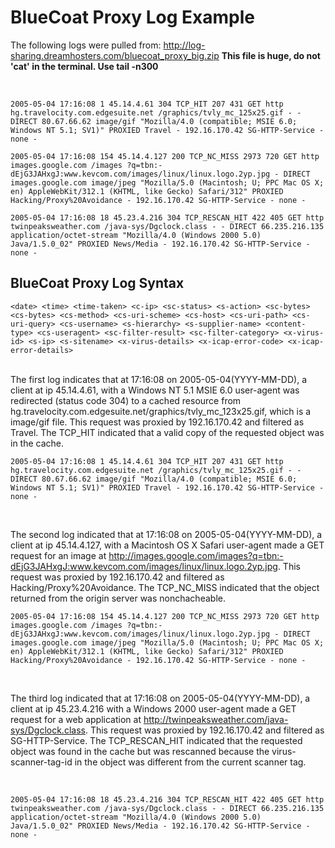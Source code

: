 # BlueCoat Proxy Log Example

The following logs were pulled from:
http://log-sharing.dreamhosters.com/bluecoat_proxy_big.zip
**This file is huge, do not 'cat' in the terminal.  Use tail -n300**

<br>

```
2005-05-04 17:16:08 1 45.14.4.61 304 TCP_HIT 207 431 GET http hg.travelocity.com.edgesuite.net /graphics/tvly_mc_125x25.gif - - DIRECT 80.67.66.62 image/gif "Mozilla/4.0 (compatible; MSIE 6.0; Windows NT 5.1; SV1)" PROXIED Travel - 192.16.170.42 SG-HTTP-Service - none -

2005-05-04 17:16:08 154 45.14.4.127 200 TCP_NC_MISS 2973 720 GET http images.google.com /images ?q=tbn:-dEjG3JAHxgJ:www.kevcom.com/images/linux/linux.logo.2yp.jpg - DIRECT images.google.com image/jpeg "Mozilla/5.0 (Macintosh; U; PPC Mac OS X; en) AppleWebKit/312.1 (KHTML, like Gecko) Safari/312" PROXIED Hacking/Proxy%20Avoidance - 192.16.170.42 SG-HTTP-Service - none -

2005-05-04 17:16:08 18 45.23.4.216 304 TCP_RESCAN_HIT 422 405 GET http twinpeaksweather.com /java-sys/Dgclock.class - - DIRECT 66.235.216.135 application/octet-stream "Mozilla/4.0 (Windows 2000 5.0) Java/1.5.0_02" PROXIED News/Media - 192.16.170.42 SG-HTTP-Service - none -
```

## BlueCoat Proxy Log Syntax

```
<date> <time> <time-taken> <c-ip> <sc-status> <s-action> <sc-bytes> <cs-bytes> <cs-method> <cs-uri-scheme> <cs-host> <cs-uri-path> <cs-uri-query> <cs-username> <s-hierarchy> <s-supplier-name> <content-type> <cs-useragent> <sc-filter-result> <sc-filter-category> <x-virus-id> <s-ip> <s-sitename> <x-virus-details> <x-icap-error-code> <x-icap-error-details>
```

<br>
The first log indicates that at 17:16:08 on 2005-05-04(YYYY-MM-DD), a client at ip 45.14.4.61, with a Windows NT 5.1 MSIE 6.0 user-agent was redirected (status code 304) to a cached resource from hg.travelocity.com.edgesuite.net/graphics/tvly_mc_123x25.gif, which is a image/gif file. This request was proxied by 192.16.170.42 and filtered as Travel. The TCP_HIT indicated that a valid copy of the requested object was in the cache.

<br>

```
2005-05-04 17:16:08 1 45.14.4.61 304 TCP_HIT 207 431 GET http hg.travelocity.com.edgesuite.net /graphics/tvly_mc_125x25.gif - - DIRECT 80.67.66.62 image/gif "Mozilla/4.0 (compatible; MSIE 6.0; Windows NT 5.1; SV1)" PROXIED Travel - 192.16.170.42 SG-HTTP-Service - none -
```

<br>

The second log indicated that at 17:16:08 on 2005-05-04(YYYY-MM-DD), a client at ip 45.14.4.127, with a Macintosh OS X Safari user-agent made a GET request for an image at http://images.google.com/images?q=tbn:-dEjG3JAHxgJ:www.kevcom.com/images/linux/linux.logo.2yp.jpg. This request was proxied by 192.16.170.42 and filtered as Hacking/Proxy%20Avoidance.  The TCP_NC_MISS indicated that the object returned from the origin server was nonchacheable.
<br>

```
2005-05-04 17:16:08 154 45.14.4.127 200 TCP_NC_MISS 2973 720 GET http images.google.com /images ?q=tbn:-dEjG3JAHxgJ:www.kevcom.com/images/linux/linux.logo.2yp.jpg - DIRECT images.google.com image/jpeg "Mozilla/5.0 (Macintosh; U; PPC Mac OS X; en) AppleWebKit/312.1 (KHTML, like Gecko) Safari/312" PROXIED Hacking/Proxy%20Avoidance - 192.16.170.42 SG-HTTP-Service - none -
```

<br>

The third log indicated that at 17:16:08 on 2005-05-04(YYYY-MM-DD), a client at ip 45.23.4.216 with a Windows 2000 user-agent made a GET request for a web application at http://twinpeaksweather.com/java-sys/Dgclock.class.  This request was proxied by 192.16.170.42 and filtered as SG-HTTP-Service.  The TCP_RESCAN_HIT indicated that the requested object was found in the cache but was rescanned because the virus-scanner-tag-id in the object was different from the current scanner tag.

<br>

```
2005-05-04 17:16:08 18 45.23.4.216 304 TCP_RESCAN_HIT 422 405 GET http twinpeaksweather.com /java-sys/Dgclock.class - - DIRECT 66.235.216.135 application/octet-stream "Mozilla/4.0 (Windows 2000 5.0) Java/1.5.0_02" PROXIED News/Media - 192.16.170.42 SG-HTTP-Service - none -
```
